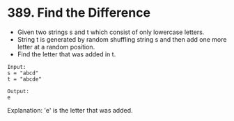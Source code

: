 # 389. Find the Difference
* Given two strings s and t which consist of only lowercase letters.
* String t is generated by random shuffling string s and then add one more letter at a random position.
* Find the letter that was added in t.
```text
Input:
s = "abcd"
t = "abcde"

Output:
e
```

Explanation:
'e' is the letter that was added.